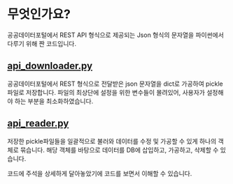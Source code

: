 # 무엇인가요?
공공데이터포털에서 REST API 형식으로 제공되는 Json 형식의 문자열을 파이썬에서 다루기 위해 짠 코드입니다.

## [api_downloader.py](https://github.com/by-Exist/Public_Data_Json_Downloader/blob/master/api_downloader.py)
  공공데이터포털에서 REST 형식으로 전달받은 json 문자열을 dict로 가공하여 pickle파일로 저장합니다.
  파일의 최상단에 설정을 위한 변수들이 몰려있어, 사용자가 설정해야 하는 부분을 최소화하였습니다.
  
## [api_reader.py](https://github.com/by-Exist/Public_Data_Json_Downloader/blob/master/api_reader.py)
  저장한 pickle파일들을 일괄적으로 불러와 데이터를 수정 및 가공할 수 있게 하나의 객체로 묶습니다.
  해당 객체를 바탕으로 데이터를 DB에 삽입하고, 가공하고, 삭제할 수 있습니다.


코드에 주석을 상세하게 달아놓았기에 코드를 보면서 이해할 수 있습니다.
